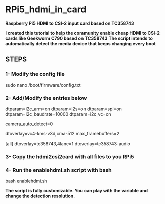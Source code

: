 # RPi5_hdmi_in_card
**Raspberry Pi5 HDMI to CSI-2 input card based on TC358743**

**I created this tutorial to help the community enable cheap HDMI to CSI-2 cards like Geekworm C790 based on TC358743**
**The script intends to automatically detect the media device that keeps changing every boot**

## STEPS

### 1- Modify the config file 
sudo nano /boot/firmware/config.txt

### 2- Add/Modify the entries below

dtparam=i2c_arm=on
dtparam=i2s=on
dtparam=spi=on
dtparam=i2c_baudrate=10000
dtparam=i2c_vc=on

camera_auto_detect=0

dtoverlay=vc4-kms-v3d,cma-512
max_framebuffers=2

[all]
dtoverlay=tc358743,4lane=1
dtoverlay=tc358743-audio

### 3- Copy the hdmi2csi2card with all files to you RPi5

### 4- Run the enablehdmi.sh script with bash
bash enablehdmi.sh

**The script is fully customizable. You can play with the variable and change the detection resolution.**

